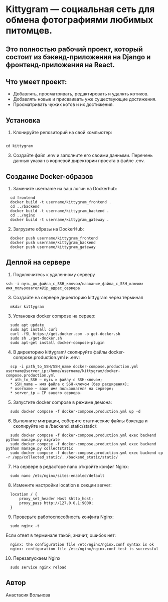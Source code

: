 # Kittygram — социальная сеть для обмена фотографиями любимых питомцев.


## Это полностью рабочий проект, который состоит из бэкенд-приложения на Django и фронтенд-приложения на React.
## Что умеет проект:

- Добавлять, просматривать, редактировать и удалять котиков.
- Добавлять новые и присваивать уже существующие достижения.
- Просматривать чужих котов и их достижения.

## Установка
1. Клонируйте репозиторий на свой компьютер:
```git clone git@github.com:mdflamingo/kittygram_final.git
```
```
cd kittygram
```

3. Создайте файл .env и заполните его своими данными. Перечень данных указан в корневой директории проекта в файле .env.

## Создание Docker-образов
1. Замените username на ваш логин на Dockerhub:
```
  cd frontend
  docker build -t username/kittygram_frontend .
  cd ../backend
  docker build -t username/kittygram_backend .
  cd ../nginx
  docker build -t username/kittygram_gateway . 
```
2. Загрузите образы на DockerHub:
```
  docker push username/kittygram_frontend
  docker push username/kittygram_backend
  docker push username/kittygram_gateway
```
## Деплой на сервере
1. Подключитесь к удаленному серверу
```
ssh -i путь_до_файла_с_SSH_ключом/название_файла_с_SSH_ключом имя_пользователя@ip_адрес_сервера
```

3. Создайте на сервере директорию kittygram через терминал
```
  mkdir kittygram
```
3. Установка docker compose на сервер:
```
  sudo apt update
  sudo apt install curl
  curl -fSL https://get.docker.com -o get-docker.sh
  sudo sh ./get-docker.sh
  sudo apt-get install docker-compose-plugin
```
4. В директорию kittygram/ скопируйте файлы docker-compose.production.yml и .env:
```
  scp -i path_to_SSH/SSH_name docker-compose.production.yml username@server_ip:/home/username/kittygram/docker-compose.production.yml
  * ath_to_SSH — путь к файлу с SSH-ключом;
  * SSH_name — имя файла с SSH-ключом (без расширения);
  * username — ваше имя пользователя на сервере;
  * server_ip — IP вашего сервера.
```
5. Запустите docker compose в режиме демона:
```
  sudo docker compose -f docker-compose.production.yml up -d
```
6. Выполните миграции, соберите статические файлы бэкенда и скопируйте их в /backend_static/static/:
```
  sudo docker compose -f docker-compose.production.yml exec backend python manage.py migrate
  sudo docker compose -f docker-compose.production.yml exec backend python manage.py collectstatic
  sudo docker compose -f docker-compose.production.yml exec backend cp -r /app/collected_static/. /backend_static/static/
```
7. На сервере в редакторе nano откройте конфиг Nginx:
```
  sudo nano /etc/nginx/sites-enabled/default
```
8. Измените настройки location в секции server:
```
  location / {
      proxy_set_header Host $http_host;
      proxy_pass http://127.0.0.1:9000;
  }
```
9. Проверьте работоспособность конфига Nginx:
```
  sudo nginx -t
```
Если ответ в терминале такой, значит, ошибок нет:
```
  nginx: the configuration file /etc/nginx/nginx.conf syntax is ok
  nginx: configuration file /etc/nginx/nginx.conf test is successful
```
10. Перезапускаем Nginx
```
  sudo service nginx reload
```

## Автор
Анастасия Вольнова
